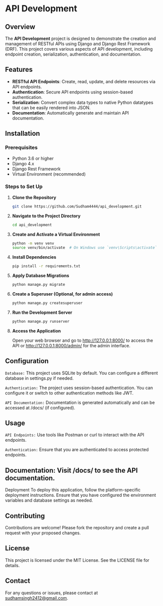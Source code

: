 # API Development

## Overview

The **API Development** project is designed to demonstrate the creation and management of RESTful APIs using Django and Django Rest Framework (DRF). This project covers various aspects of API development, including endpoint creation, serialization, authentication, and documentation.

## Features

- **RESTful API Endpoints**: Create, read, update, and delete resources via API endpoints.
- **Authentication**: Secure API endpoints using session-based authentication.
- **Serialization**: Convert complex data types to native Python datatypes that can be easily rendered into JSON.
- **Documentation**: Automatically generate and maintain API documentation.

## Installation

### Prerequisites

- Python 3.6 or higher
- Django 4.x
- Django Rest Framework
- Virtual Environment (recommended)

### Steps to Set Up

1. **Clone the Repository**

   ```bash
   git clone https://github.com/Sudham4444/api_development.git

2. **Navigate to the Project Directory**

     ```bash
     cd api_development
3. **Create and Activate a Virtual Environment**

     ```bash
     python -m venv venv
     source venv/bin/activate  # On Windows use `venv\Scripts\activate`

4. **Install Dependencies**

     ```bash
     pip install -r requirements.txt

5. **Apply Database Migrations**

     ```bash
     python manage.py migrate

6. **Create a Superuser (Optional, for admin access)**

     ```bash
     python manage.py createsuperuser

7. **Run the Development Server**

     ```bash
     python manage.py runserver

8. **Access the Application**

     Open your web browser and go to http://127.0.0.1:8000/ to access the API or http://127.0.0.1:8000/admin/ for the admin interface.


## Configuration
   `Database:` This project uses SQLite by default. You can configure a different database in settings.py if needed.
   
   `Authentication:` The project uses session-based authentication. You can configure it or switch to other authentication methods like JWT.
   
   `API Documentation:` Documentation is generated automatically and can be accessed at /docs/ (if configured).

## Usage
   `API Endpoints:` Use tools like Postman or curl to interact with the API endpoints.
   
   `Authentication:` Ensure that you are authenticated to access protected endpoints.

## Documentation: Visit /docs/ to see the API documentation.
   Deployment
   To deploy this application, follow the platform-specific deployment instructions. Ensure that you have configured the environment variables and database settings as needed.

## Contributing
  Contributions are welcome! Please fork the repository and create a pull request with your proposed changes.

## License
   This project is licensed under the MIT License. See the LICENSE file for details.

## Contact
   For any questions or issues, please contact at sudhamsingh2412@gmail.com.
